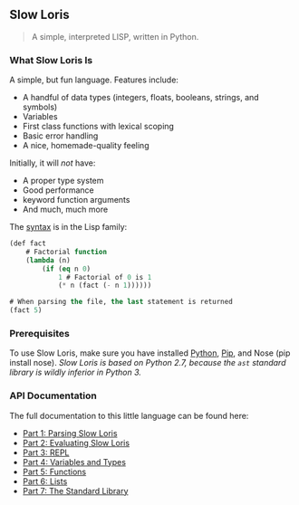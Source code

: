## Slow Loris

> A simple, interpreted LISP, written in Python.

### What Slow Loris Is

A simple, but fun language. Features include:

- A handful of data types (integers, floats, booleans, strings, and symbols)
- Variables
- First class functions with lexical scoping
- Basic error handling
- A nice, homemade-quality feeling

Initially, it will *not* have:

- A proper type system
- Good performance
- keyword function arguments
- And much, much more

The [syntax](parts/language.md) is in the Lisp family:

```lisp
(def fact 
    # Factorial function
    (lambda (n) 
        (if (eq n 0) 
            1 # Factorial of 0 is 1
            (* n (fact (- n 1))))))

# When parsing the file, the last statement is returned
(fact 5)
```

### Prerequisites

To use Slow Loris, make sure you have installed [Python](http://www.python.org/), [Pip](https://pypi.python.org/pypi/pip), and Nose (pip install nose). 
*Slow Loris is based on Python 2.7, because the `ast` standard library is wildly inferior in Python 3.*

### API Documentation

The full documentation to this little language can be found here:

- [Part 1: Parsing Slow Loris](parts/1.md)
- [Part 2: Evaluating Slow Loris](parts/2.md)
- [Part 3: REPL](parts/3.md)
- [Part 4: Variables and Types](parts/4.md)
- [Part 5: Functions](parts/5.md)
- [Part 6: Lists](parts/6.md)
- [Part 7: The Standard Library](parts/7.md)
